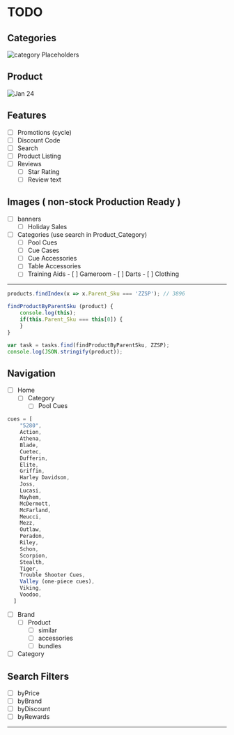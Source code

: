 # TODO

## Categories

![category Placeholders](2-16.png)

<!-- ![Feb 6](2-6.png) -->

## Product

![Jan 24](1-24.png)

## Features

- [ ] Promotions (cycle)
- [ ] Discount Code
- [ ] Search
- [ ] Product Listing
- [ ] Reviews
  - [ ] Star Rating
  - [ ] Review text

## Images ( non-stock Production Ready )

- [ ] banners
  - [ ] Holiday Sales
- [ ] Categories (use search in Product_Category)
  - [ ] Pool Cues
  - [ ] Cue Cases
  - [ ] Cue Accessories
  - [ ] Table Accessories
  - [ ] Training Aids - [ ] Gameroom - [ ] Darts - [ ] Clothing

---

```js
products.findIndex(x => x.Parent_Sku === 'ZZSP'); // 3896

findProductByParentSku (product) {
    console.log(this);
    if(this.Parent_Sku === this[0]) {
    }
}

var task = tasks.find(findProductByParentSku, ZZSP);
console.log(JSON.stringify(product));
```

## Navigation

- [ ] Home
  - [ ] Category
    - [ ] Pool Cues

```js
cues = [
    "5280",
    Action,
    Athena,
    Blade,
    Cuetec,
    Dufferin,
    Elite,
    Griffin,
    Harley Davidson,
    Joss,
    Lucasi,
    Mayhem,
    McDermott,
    McFarland,
    Meucci,
    Mezz,
    Outlaw,
    Peradon,
    Riley,
    Schon,
    Scorpion,
    Stealth,
    Tiger,
    Trouble Shooter Cues,
    Valley (one-piece cues),
    Viking,
    Voodoo,
  ]
```

- [ ] Brand
  - [ ] Product
    - [ ] similar
    - [ ] accessories
    - [ ] bundles
- [ ] Category

## Search Filters

- [ ] byPrice
- [ ] byBrand
- [ ] byDiscount
- [ ] byRewards

---
